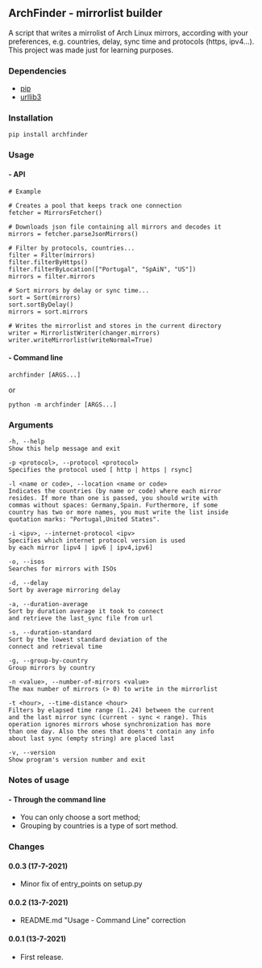 ## ArchFinder - mirrorlist builder
A script that writes a mirrolist of Arch Linux mirrors, according with your preferences, e.g. countries, delay, sync time and protocols (https, ipv4...). This project was made just for learning purposes.  


### Dependencies
* [pip](https://pip.pypa.io/en/stable/)
* [urllib3](https://urllib3.readthedocs.io/en/latest/index.html)


### Installation
    pip install archfinder


### Usage
#### - API
    # Example

    # Creates a pool that keeps track one connection 
    fetcher = MirrorsFetcher()
    
    # Downloads json file containing all mirrors and decodes it
    mirrors = fetcher.parseJsonMirrors()
    
    # Filter by protocols, countries...
    filter = Filter(mirrors)
    filter.filterByHttps()
    filter.filterByLocation(["Portugal", "SpAiN", "US"])
    mirrors = filter.mirrors
    
    # Sort mirrors by delay or sync time...
    sort = Sort(mirrors)
    sort.sortByDelay()
    mirrors = sort.mirrors

    # Writes the mirrorlist and stores in the current directory
    writer = MirrorlistWriter(changer.mirrors)
    writer.writeMirrorlist(writeNormal=True)

#### - Command line
    archfinder [ARGS...]

or

    python -m archfinder [ARGS...]


### Arguments
    -h, --help            
    Show this help message and exit
    
    -p <protocol>, --protocol <protocol>
    Specifies the protocol used [ http | https | rsync]
    
    -l <name or code>, --location <name or code>
    Indicates the countries (by name or code) where each mirror 
    resides. If more than one is passed, you should write with 
    commas without spaces: Germany,Spain. Furthermore, if some 
    country has two or more names, you must write the list inside 
    quotation marks: "Portugal,United States".
    
    -i <ipv>, --internet-protocol <ipv>
    Specifies which internet protocol version is used 
    by each mirror [ipv4 | ipv6 | ipv4,ipv6]    
    
    -o, --isos            
    Searches for mirrors with ISOs
  
    -d, --delay           
    Sort by average mirroring delay
  
    -a, --duration-average
    Sort by duration average it took to connect 
    and retrieve the last_sync file from url
    
    -s, --duration-standard
    Sort by the lowest standard deviation of the 
    connect and retrieval time
  
    -g, --group-by-country
    Group mirrors by country
  
    -n <value>, --number-of-mirrors <value>
    The max number of mirrors (> 0) to write in the mirrorlist

    -t <hour>, --time-distance <hour>
    Filters by elapsed time range (1..24) between the current 
    and the last mirror sync (current - sync < range). This 
    operation ignores mirrors whose synchronization has more 
    than one day. Also the ones that doens't contain any info 
    about last sync (empty string) are placed last

    -v, --version         
    Show program's version number and exit


### Notes of usage
#### - Through the command line
* You can only choose a sort method;
* Grouping by countries is a type of sort method.


### Changes 
#### 0.0.3 (17-7-2021)
* Minor fix of entry_points on setup.py

#### 0.0.2 (13-7-2021)
* README.md "Usage - Command Line" correction

#### 0.0.1 (13-7-2021)
* First release.